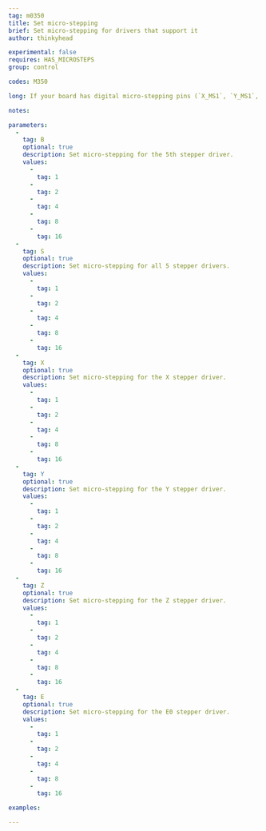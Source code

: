 ```yaml
---
tag: m0350
title: Set micro-stepping
brief: Set micro-stepping for drivers that support it
author: thinkyhead

experimental: false
requires: HAS_MICROSTEPS
group: control

codes: M350

long: If your board has digital micro-stepping pins (`X_MS1`, `Y_MS1`, etc.), use this command to set the micro-steps.

notes:

parameters:
  -
    tag: B
    optional: true
    description: Set micro-stepping for the 5th stepper driver.
    values:
      -
        tag: 1
      -
        tag: 2
      -
        tag: 4
      -
        tag: 8
      -
        tag: 16
  -
    tag: S
    optional: true
    description: Set micro-stepping for all 5 stepper drivers.
    values:
      -
        tag: 1
      -
        tag: 2
      -
        tag: 4
      -
        tag: 8
      -
        tag: 16
  -
    tag: X
    optional: true
    description: Set micro-stepping for the X stepper driver.
    values:
      -
        tag: 1
      -
        tag: 2
      -
        tag: 4
      -
        tag: 8
      -
        tag: 16
  -
    tag: Y
    optional: true
    description: Set micro-stepping for the Y stepper driver.
    values:
      -
        tag: 1
      -
        tag: 2
      -
        tag: 4
      -
        tag: 8
      -
        tag: 16
  -
    tag: Z
    optional: true
    description: Set micro-stepping for the Z stepper driver.
    values:
      -
        tag: 1
      -
        tag: 2
      -
        tag: 4
      -
        tag: 8
      -
        tag: 16
  -
    tag: E
    optional: true
    description: Set micro-stepping for the E0 stepper driver.
    values:
      -
        tag: 1
      -
        tag: 2
      -
        tag: 4
      -
        tag: 8
      -
        tag: 16

examples:

---
```


